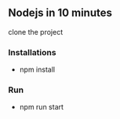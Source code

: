 ## Nodejs in 10 minutes

clone the project

### Installations
* npm install

### Run

* npm run start

